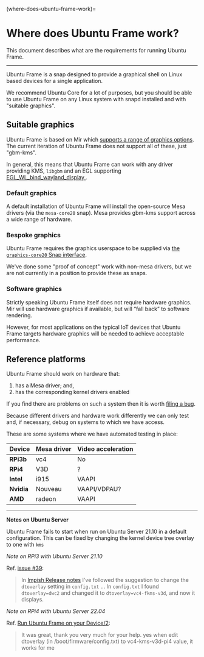 (where-does-ubuntu-frame-work)=

# Where does Ubuntu Frame work?

This document describes what are the requirements for running Ubuntu Frame.

______________________________________________________________________

Ubuntu Frame is a snap designed to provide a graphical shell on Linux based devices for a single application.

We recommend Ubuntu Core for a lot of purposes, but you should be able to use Ubuntu Frame on any Linux system with snapd installed and with "suitable graphics".

## Suitable graphics

Ubuntu Frame is based on Mir which [supports a range of graphics options](https://discourse.ubuntu.com/t/mir-graphics-support/13185/). The current iteration of Ubuntu Frame does not support all of these, just "gbm-kms".

In general, this means that Ubuntu Frame can work with any driver providing KMS, `libgbm` and an EGL supporting [EGL_WL_bind_wayland_display ](https://www.khronos.org/registry/EGL/extensions/WL/EGL_WL_bind_wayland_display.txt).

### Default graphics

A default installation of Ubuntu Frame will install the open-source Mesa drivers (via the `mesa-core20` snap). Mesa provides gbm-kms support across a wide range of hardware.

### Bespoke graphics

Ubuntu Frame requires the graphics userspace to be supplied via [the `graphics-core20` Snap interface](https://discourse.ubuntu.com/t/the-graphics-core20-snap-interface/23000/).

We've done some "proof of concept" work with non-mesa drivers, but we are not currently in a position to provide these as snaps.

### Software graphics

Strictly speaking Ubuntu Frame itself does not require hardware graphics. Mir will use hardware graphics if available, but will “fall back” to software rendering.

However, for most applications on the typical IoT devices that Ubuntu Frame targets hardware graphics will be needed to achieve acceptable performance.

## Reference platforms

Ubuntu Frame should work on hardware that:

1. has a Mesa driver; and,
1. has the corresponding kernel drivers enabled

If you find there are problems on such a system then it is worth [filing a bug](https://github.com/canonical/ubuntu-frame/issues).

Because different drivers and hardware work differently we can only test and, if necessary, debug on systems to which we have access.

These are some systems where we have automated testing in place:

| Device     | Mesa driver | Video acceleration |
| ---------- | ----------- | ------------------ |
| **RPi3b**  | vc4         | No                 |
| **RPi4**   | V3D         | ?                  |
| **Intel**  | i915        | VAAPI              |
| **Nvidia** | Nouveau     | VAAPI/VDPAU?       |
| **AMD**    | radeon      | VAAPI              |

______________________________________________________________________

**Notes on Ubuntu Server**

Ubuntu Frame fails to start when run on Ubuntu Server 21.10 in a default configuration. This can be fixed by changing the kernel device tree overlay to one with `kms`

*Note on RPi3 with Ubuntu Server 21.10*

Ref. [issue #39](https://github.com/canonical/ubuntu-frame/issues/39):

> In [Impish Release notes](https://discourse.ubuntu.com/t/impish-indri-release-notes/21951) I've followed the suggestion to change the `dtoverlay` setting in `config.txt` ... In `config.txt` I found `dtoverlay=dwc2` and changed it to `dtoverlay=vc4-fkms-v3d`, and now it displays.

*Note on RPi4 with Ubuntu Server 22.04*

Ref. [ Run Ubuntu Frame on your Device/2](https://discourse.ubuntu.com/t/29377/2):

> It was great, thank you very much for your help. yes when edit dtoverlay (in /boot/firmware/config.txt) to vc4-kms-v3d-pi4 value, it works for me
